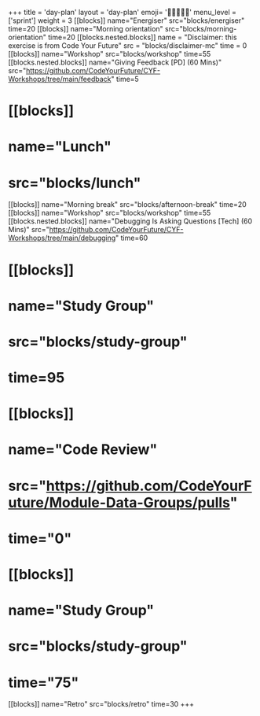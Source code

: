 +++
title = 'day-plan'
layout = 'day-plan'
emoji= '🧑🏾‍🤝‍🧑🏾'
menu_level = ['sprint']
weight = 3
[[blocks]]
name="Energiser"
src="blocks/energiser"
time=20
[[blocks]]
name="Morning orientation"
src="blocks/morning-orientation"
time=20
[[blocks.nested.blocks]]
name = "Disclaimer: this exercise is from Code Your Future"
src = "blocks/disclaimer-mc"
time = 0
[[blocks]]
name="Workshop"
src="blocks/workshop"
time=55  
[[blocks.nested.blocks]]
name="Giving Feedback [PD] (60 Mins)"
src="https://github.com/CodeYourFuture/CYF-Workshops/tree/main/feedback"
time=5
# [[blocks]]
# name="Lunch"
# src="blocks/lunch"
[[blocks]]
name="Morning break"
src="blocks/afternoon-break"
time=20
[[blocks]]
name="Workshop"
src="blocks/workshop"
time=55  
[[blocks.nested.blocks]]
name="Debugging Is Asking Questions [Tech] (60 Mins)"
src="https://github.com/CodeYourFuture/CYF-Workshops/tree/main/debugging"
time=60
# [[blocks]]
# name="Study Group"
# src="blocks/study-group"
# time=95
# [[blocks]]
# name="Code Review"
# src="https://github.com/CodeYourFuture/Module-Data-Groups/pulls"
# time="0"
# [[blocks]]
# name="Study Group"
# src="blocks/study-group"
# time="75"
[[blocks]]
name="Retro"
src="blocks/retro"
time=30
+++
